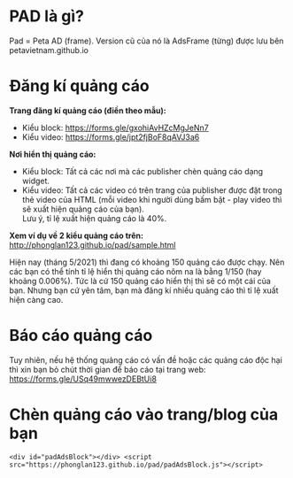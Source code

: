 # PAD là gì?
Pad = Peta AD (frame). Version cũ của nó là AdsFrame (từng) được lưu bên petavietnam.github.io

# Đăng kí quảng cáo
<b>Trang đăng kí quảng cáo (điền theo mẫu):</b> <br/>
- Kiểu block: https://forms.gle/gxohiAvHZcMgJeNn7 <br/>
- Kiểu video: https://forms.gle/jpt2fjBoF8qAVJ3a6 <br/>

<b>Nơi hiển thị quảng cáo:</b><br/>
- Kiểu block: Tất cả các nơi mà các publisher chèn quảng cáo dạng widget.<br/>
- Kiểu video: Tất cả các video có trên trang của publisher được đặt trong thẻ video của HTML (mỗi video khi người dùng bấm bật - play video thì sẽ xuất hiện quảng cáo của bạn).<br/>
Lưu ý, tỉ lệ xuất hiện quảng cáo là 40%.<br/>

<b>Xem ví dụ về 2 kiểu quảng cáo trên:</b> http://phonglan123.github.io/pad/sample.html

Hiện nay (tháng 5/2021) thì đang có khoảng 150 quảng cáo được chạy. Nên các bạn có thể tính tỉ lệ hiển thị quảng cáo nôm na là bằng 1/150 (hay khoảng 0.006%). Tức là cứ 150 quảng cáo hiển thị thì sẽ có một cái của bạn. Nhưng bạn cứ yên tâm, bạn mà đăng kí nhiều quảng cáo thì tỉ lệ xuất hiện càng cao.

# Báo cáo quảng cáo
Tuy nhiên, nếu hệ thống quảng cáo có vấn đề hoặc các quảng cáo độc hại thì xin bạn bỏ chút thời gian để báo cáo tại trang web: https://forms.gle/USq49mwwezDEBtUi8

# Chèn quảng cáo vào trang/blog của bạn
```
<div id="padAdsBlock"></div> <script src="https://phonglan123.github.io/pad/padAdsBlock.js"></script>
```
